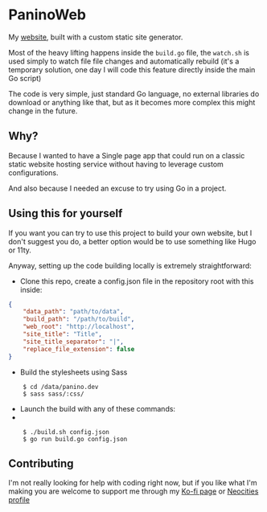 # PaninoWeb

My <a href="https://panino.dev" target="_blank">website</a>, built with a custom static site generator.

Most of the heavy lifting happens inside the `build.go` file, the `watch.sh` is used simply to watch file file changes and automatically rebuild (it's a temporary solution, one day I will code this feature directly inside the main Go script)

The code is very simple, just standard Go language, no external libraries do download or anything like that, but as it becomes more complex this might change in the future.

## Why?

Because I wanted to have a Single page app that could run on a classic static website hosting service without having to leverage custom configurations.

And also because I needed an excuse to try using Go in a project.

## Using this for yourself

If you want you can try to use this project to build your own website, but I don't suggest you do, a better option would be to use something like Hugo or 11ty.

Anyway, setting up the code building locally is extremely straightforward: 

- Clone this repo, create a config.json file in the repository root with this inside:

```json
{
    "data_path": "path/to/data",
    "build_path": "/path/to/build",
    "web_root": "http://localhost",
    "site_title": "Title",
    "site_title_separator": "|",
    "replace_file_extension": false
}
```

- Build the stylesheets using Sass

```
    $ cd /data/panino.dev
    $ sass sass/:css/
```
- Launch the build with any of these commands:
- 
```
    $ ./build.sh config.json
    $ go run build.go config.json
```


## Contributing

I'm not really looking for help with coding right now, but if you like what I'm making you are welcome to support me through my <a href="https://ko-fi.com/PaninoCode" target="_blank">Ko-fi page</a> or <a href="https://neocities.org/site/paninodev" target="_blank">Neocities profile</a>